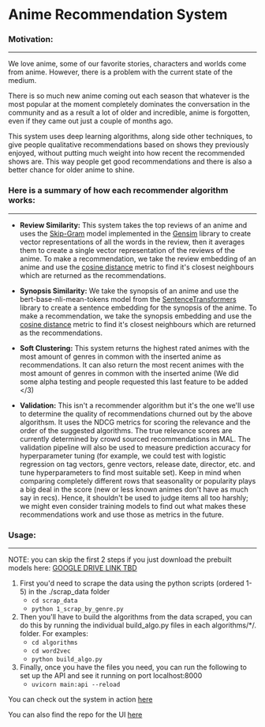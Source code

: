 # Anime Recommendation System

### Motivation:
------
We love anime, some of our favorite stories, characters and worlds come from anime. However, there is a problem with the current state of the medium.

There is so much new anime coming out each season that whatever is the most popular at the moment completely dominates the conversation in the community and as a result a lot of older and incredible, anime is forgotten, even if they came out just a couple of months ago.

This system uses deep learning algorithms, along side other techniques, to give people qualitative recommendations based on shows they previously enjoyed, without putting much weight into how recent the recommended shows are. This way people get good recommendations and there is also a better chance for older anime to shine.

### Here is a summary of how each recommender algorithm works:
------
* **Review Similarity:** This system takes the top reviews of an anime and uses the [Skip-Gram](https://arxiv.org/abs/1301.3781") model implemented in the [Gensim](https://radimrehurek.com/gensim/) library to create vector representations of all the words in the review, then it averages them to create a single vector representation of the reviews of the anime. To make a recommendation, we take the review embedding of an anime and use the [cosine distance](https://docs.scipy.org/doc/scipy/reference/generated/scipy.spatial.distance.cdist.html?highlight=cdist#scipy.spatial.distance.cdist) metric to find it's closest neighbours which are returned as the recommendations.

* **Synopsis Similarity:** We take the synopsis of an anime and use the bert-base-nli-mean-tokens model from the [SentenceTransformers](https://github.com/UKPLab/sentence-transformers) library to create a sentence embedding for the synopsis of the anime. To make a recommendation, we take the synopsis embedding and use the [cosine distance](https://docs.scipy.org/doc/scipy/reference/generated/scipy.spatial.distance.cdist.html?highlight=cdist#scipy.spatial.distance.cdist) metric to find it's closest neighbours which are returned as the recommendations.

* **Soft Clustering:** This system returns the highest rated animes with the most amount of genres in common with the inserted anime as recommendations. It can also return the most recent animes with the most amount of genres in common with the inserted anime (We did some alpha testing and people requested this last feature to be added </3)

* **Validation:** This isn't a recommender algorithm but it's the one we'll use to determine the quality of recommendations churned out by the above algorithsm. It uses the NDCG metrics for scoring the relevance and the order of the suggested algorithms. The true relevance scores are currently determined by crowd sourced recommendations in MAL. The validation pipeline will also be used to measure prediction accuracy for hyperparameter tuning (for example, we could test with logistic regression on tag vectors, genre vectors, release date, director, etc. and tune hyperparameters to find most suitable set). Keep in mind when comparing completely different rows that seasonality or popularity plays a big deal in the score (new or less known animes don't have as much say in recs). Hence, it shouldn't be used to judge items all too harshly; we might even consider training models to find out what makes these recommendations work and use those as metrics in the future.

### Usage:
------
NOTE: you can skip the first 2 steps if you just download the prebuilt models here: <u>GOOGLE DRIVE LINK TBD</u>

1. First you'd need to scrape the data using the python scripts (ordered 1-5) in the ./scrap_data folder
    - `cd scrap_data`
    - `python 1_scrap_by_genre.py`
2. Then you'll have to build the algorithms from the data scraped, you can do this by running the individual build_algo.py files in each algorithms/*/. folder. For examples:
    - `cd algorithms`
    - `cd word2vec`
    - `python build_algo.py`
3. Finally, once you have the files you need, you can run the following to set up the API and see it running on port localhost:8000
    - `uvicorn main:api --reload`

You can check out the system in action [here](http://3.131.210.47:5000/)

You can also find the repo for the UI [here](https://github.com/chriskok/AnimeRec)


